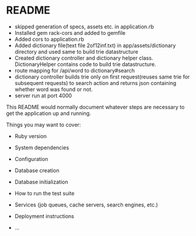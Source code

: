 # README
* skipped generation of specs, assets etc. in application.rb
* Installed gem rack-cors and added to gemfile
* Added cors to application.rb
* Added dictionary file(text file 2of12inf.txt) in app/assets/dictionary directory
  and used same to build trie datastructure
* Created dictionary controller and dictionary helper class. DictionaryHelper contains code to build 
  trie datastructure.
* route mapping for /api/word to dictionary#search
* dictionary controller builds trie only on first request(reuses same trie for subsequent requests)
  to search action and returns json containing whether word was found or not. 
* server run at port 4000

This README would normally document whatever steps are necessary to get the
application up and running.

Things you may want to cover:

* Ruby version

* System dependencies

* Configuration

* Database creation

* Database initialization

* How to run the test suite

* Services (job queues, cache servers, search engines, etc.)

* Deployment instructions

* ...
